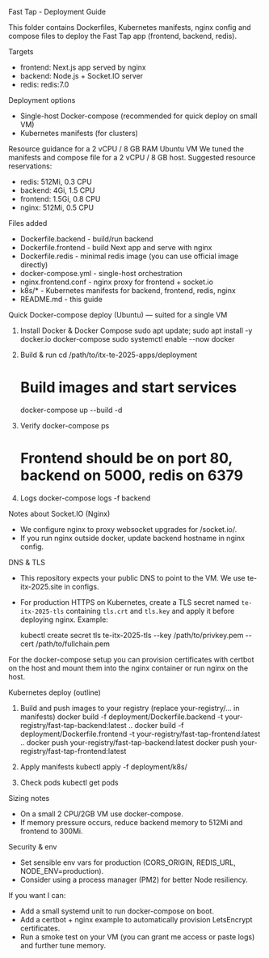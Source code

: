Fast Tap - Deployment Guide

This folder contains Dockerfiles, Kubernetes manifests, nginx config and compose files to deploy the Fast Tap app (frontend, backend, redis).

Targets
- frontend: Next.js app served by nginx
- backend: Node.js + Socket.IO server
- redis: redis:7.0

Deployment options
- Single-host Docker-compose (recommended for quick deploy on small VM)
- Kubernetes manifests (for clusters)

Resource guidance for a 2 vCPU / 8 GB RAM Ubuntu VM
We tuned the manifests and compose file for a 2 vCPU / 8 GB host. Suggested resource reservations:
- redis: 512Mi, 0.3 CPU
- backend: 4Gi, 1.5 CPU
- frontend: 1.5Gi, 0.8 CPU
- nginx: 512Mi, 0.5 CPU

Files added
- Dockerfile.backend - build/run backend
- Dockerfile.frontend - build Next app and serve with nginx
- Dockerfile.redis - minimal redis image (you can use official image directly)
- docker-compose.yml - single-host orchestration
- nginx.frontend.conf - nginx proxy for frontend + socket.io
- k8s/* - Kubernetes manifests for backend, frontend, redis, nginx
- README.md - this guide

Quick Docker-compose deploy (Ubuntu) — suited for a single VM
1. Install Docker & Docker Compose
   sudo apt update; sudo apt install -y docker.io docker-compose
   sudo systemctl enable --now docker

2. Build & run
   cd /path/to/itx-te-2025-apps/deployment
   # Build images and start services
   docker-compose up --build -d

3. Verify
   docker-compose ps
   # Frontend should be on port 80, backend on 5000, redis on 6379

4. Logs
   docker-compose logs -f backend

Notes about Socket.IO (Nginx)
- We configure nginx to proxy websocket upgrades for /socket.io/.
- If you run nginx outside docker, update backend hostname in nginx config.

DNS & TLS
- This repository expects your public DNS to point to the VM. We use te-itx-2025.site in configs.
- For production HTTPS on Kubernetes, create a TLS secret named `te-itx-2025-tls` containing `tls.crt` and `tls.key` and apply it before deploying nginx. Example:

   kubectl create secret tls te-itx-2025-tls --key /path/to/privkey.pem --cert /path/to/fullchain.pem

For the docker-compose setup you can provision certificates with certbot on the host and mount them into the nginx container or run nginx on the host.

Kubernetes deploy (outline)
1. Build and push images to your registry (replace your-registry/... in manifests)
   docker build -f deployment/Dockerfile.backend -t your-registry/fast-tap-backend:latest ..
   docker build -f deployment/Dockerfile.frontend -t your-registry/fast-tap-frontend:latest ..
   docker push your-registry/fast-tap-backend:latest
   docker push your-registry/fast-tap-frontend:latest

2. Apply manifests
   kubectl apply -f deployment/k8s/

3. Check pods
   kubectl get pods

Sizing notes
- On a small 2 CPU/2GB VM use docker-compose.
- If memory pressure occurs, reduce backend memory to 512Mi and frontend to 300Mi.

Security & env
- Set sensible env vars for production (CORS_ORIGIN, REDIS_URL, NODE_ENV=production).
- Consider using a process manager (PM2) for better Node resiliency.

If you want I can:
- Add a small systemd unit to run docker-compose on boot.
- Add a certbot + nginx example to automatically provision LetsEncrypt certificates.
- Run a smoke test on your VM (you can grant me access or paste logs) and further tune memory.
